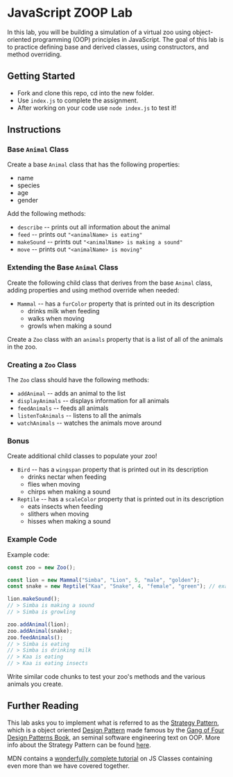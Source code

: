 # JavaScript ZOOP Lab

In this lab, you will be building a simulation of a virtual zoo using object-oriented programming (OOP) principles in JavaScript. The goal of this lab is to practice defining base and derived classes, using constructors, and method overriding.

## Getting Started

* Fork and clone this repo, cd into the new folder.
* Use `index.js` to complete the assignment.
* After working on your code use `node index.js` to test it!

## Instructions

### Base `Animal` Class

Create a base `Animal` class that has the following properties:

* name
* species
* age
* gender

Add the following methods:

* `describe` -- prints out all information about the animal
* `feed` -- prints out `"<animalName> is eating"`
* `makeSound` -- prints out `"<animalName> is making a sound"`
* `move` -- prints out `"<animalName> is moving"`

### Extending the Base `Animal` Class

Create the following child class that derives from the base `Animal` class, adding properties and
using method override when needed:

* `Mammal` -- has a `furColor` property that is printed out in its description
  * drinks milk when feeding
  * walks when moving
  * growls when making a sound

Create a `Zoo` class with an `animals` property that is a list of all of the animals in the zoo. 

### Creating a `Zoo` Class

The `Zoo` class should have the following methods:

* `addAnimal` -- adds an animal to the list 
* `displayAnimals` -- displays information for all animals
* `feedAnimals` -- feeds all animals
* `listenToAnimals` -- listens to all the animals
* `watchAnimals` -- watches the animals move around

### Bonus

Create additional child classes to populate your zoo!

* `Bird` -- has a `wingspan` property that is printed out in its description
  * drinks nectar when feeding
  * flies when moving
  * chirps when making a sound
* `Reptile` -- has a `scaleColor` property that is printed out in its description
  * eats insects when feeding
  * slithers when moving
  * hisses when making a sound

### Example Code

Example code:

```javascript
const zoo = new Zoo();

const lion = new Mammal("Simba", "Lion", 5, "male", "golden");
const snake = new Reptile("Kaa", "Snake", 4, "female", "green"); // example bonus reptile

lion.makeSound();
// > Simba is making a sound
// > Simba is growling

zoo.addAnimal(lion);
zoo.addAnimal(snake);
zoo.feedAnimals();
// > Simba is eating
// > Simba is drinking milk
// > Kaa is eating
// > Kaa is eating insects
```

Write similar code chunks to test your zoo's methods and the various
animals you create.

## Further Reading

This lab asks you to implement what is referred to as the [Strategy Pattern](https://en.wikipedia.org/wiki/Strategy_pattern), which is a object oriented [Design Pattern](https://en.wikipedia.org/wiki/Software_design_pattern) made famous by the [Gang of Four Design Patterns Book](https://en.wikipedia.org/wiki/Design_Patterns), an seminal software engineering text on OOP. More info about the Strategy Pattern can be found [here](https://www.geeksforgeeks.org/strategy-pattern-set-1/#).

MDN contains a [wonderfully complete tutorial](https://developer.mozilla.org/en-US/docs/Web/JavaScript/Guide/Using_Classes) on JS Classes containing even more than we have covered together.

